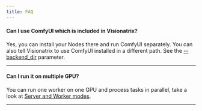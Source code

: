 ```yaml
---
title: FAQ
---
```


#### Can I use ComfyUI which is included in Visionatrix?

Yes, you can install your Nodes there and run ComfyUI separately. You
can also tell Visionatrix to use ComfyUI installed in a different path.
See the
[\--backend_dir](AdminManual/command_line_options.md#common-options-for-multiple-commands)
parameter.

---

#### Can I run it on multiple GPU?

You can run one worker on one GPU and process tasks in parallel, take
a look at [Server and Worker modes](AdminManual/WorkingModes/working_modes.md#server).

---
